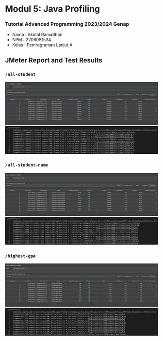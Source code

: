 # Modul 5: Java Profiling
### Tutorial Advanced Programming 2023/2024 Genap

- Nama    : Akmal Ramadhan 
- NPM     : 2206081534
- Kelas   : Pemrograman Lanjut A

## JMeter Report and Test Results
### `/all-student`
<img src="src/image/jmeter-all-student.jpg" alt="all-student"/>
<img src="src/image/testresults1.jpg" alt="all-student">

### `/all-student-name`
<img src="src/image/jmeter-all-student-name.jpg" alt="all-student-name"/>
<img src="src/image/testresults2.jpg" alt="all-student-name">

### `/highest-gpa`
<img src="src/image/jmeter-highest-gpa.jpg" alt="highest-gpa"/>
<img src="src/image/testresults3.jpg" alt="highest-gpa">